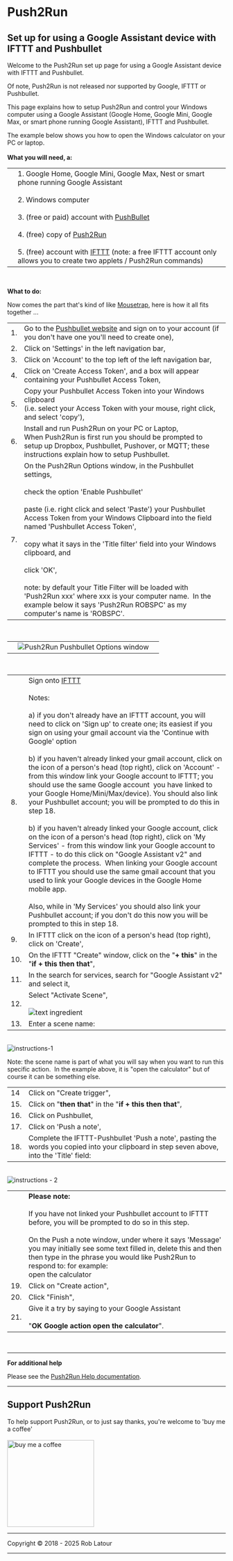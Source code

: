 
# Push2Run 
## Set up for using a Google Assistant device with IFTTT and Pushbullet

Welcome to the Push2Run set up page for using a Google Assistant device with IFTTT and Pushbullet.  
  
Of note, Push2Run is not released nor supported by Google, IFTTT or Pushbullet.  
  
This page explains how to setup Push2Run and control your Windows computer using a Google Assistant (Google Home, Google Mini, Google Max, or smart phone running Google Assistant), IFTTT and Pushbullet.  
  
The example below shows you how to open the Windows calculator on your PC or laptop.  
   
**What you will need, a:**   

|     |     |
| --- | --- |
|     | 1\. Google Home, Google Mini, Google Max, Nest or smart phone running Google Assistant  <br>  <br>2\. Windows computer  <br>  <br>3\. (free or paid) account with [PushBullet](https://www.pushbullet.com/)  <br>  <br>4\. (free) copy of [Push2Run](https://github.com/roblatour/Push2Run)  <br>  <br>5\. (free) account with [IFTTT](https://ifttt.com) (note: a free IFTTT account only allows you to create two applets / Push2Run commands) |

<br>

**What to do:**  

Now comes the part that's kind of like [Mousetrap](https://en.wikipedia.org/wiki/Mouse_Trap_(game)), here is how it all fits together ...  
  

|     |     |
| --- | --- |
| 1.  | Go to the [Pushbullet website](https://www.pushbullet.com) and sign on to your account (if you don't have one you'll need to create one), |
| 2.  | Click on 'Settings' in the left navigation bar, |
| 3.  | Click on 'Account' to the top left of the left navigation bar, |
| 4.  | Click on 'Create Access Token', and a box will appear containing your Pushbullet Access Token, |
| 5.  | Copy your Pushbullet Access Token into your Windows clipboard  <br>(i.e. select your Access Token with your mouse, right click, and select 'copy'), |
| 6.  | Install and run Push2Run on your PC or Laptop,<br>When Push2Run is first run you should be prompted to setup up Dropbox, Pushbullet, Pushover, or MQTT; these instructions explain how to setup Pushbullet. |
| 7.  | On the Push2Run Options window, in the Pushbullet settings,  <br>  <br>check the option 'Enable Pushbullet'  <br>  <br>paste (i.e. right click and select 'Paste') your Pushbullet Access Token from your Windows Clipboard into the field named 'Pushbullet Access Token',  <br>  <br>copy what it says in the 'Title filter' field into your Windows clipboard, and  <br>  <br>click 'OK',  <br>  <br>note: by default your Title Filter will be loaded with 'Push2Run xxx' where xxx is your computer name.  In the example below it says 'Push2Run ROBSPC' as my computer's name is 'ROBSPC'. |

   

|     |     |     |
| --- | --- | --- |
|     | ![Push2Run Pushbullet Options window](../images/optionspb.jpg) |     |

   

|     |     |
| --- | --- |
| 8.  | Sign onto [IFTTT](https://ifttt.com)  <br>   <br>Notes:  <br>  <br>a) if you don't already have an IFTTT account, you will need to click on 'Sign up' to create one; its easiest if you sign on using your gmail account via the 'Continue with Google' option  <br>  <br>b) if you haven't already linked your gmail account, click on the icon of a person's head (top right), click on 'Account' - from this window link your Google account to IFTTT; you should use the same Google account  you have linked to your Google Home/Mini/Max/device). You should also link your Pushbullet account; you will be prompted to do this in step 18.  <br>  <br>b) if you haven't already linked your Google account, click on the icon of a person's head (top right), click on 'My Services' - from this window link your Google account to IFTTT - to do this click on "Google Assistant v2" and complete the process.  When linking your Google account to IFTTT you should use the same gmail account that you used to link your Google devices in the Google Home mobile app.  <br>  <br>Also, while in 'My Services' you should also link your Pushbullet account; if you don't do this now you will be prompted to this in step 18. |
| 9.  | In IFTTT click on the icon of a person's head (top right), click on 'Create', |
| 10. | On the IFTTT "Create" window, click on the "**\+ this**" in the "**if + this then that**", |
| 11. | In the search for services, search for "Google Assistant v2" and select it, |
| 12. | Select "Activate Scene",  <br>  <br>![text ingredient](../images/GoogleAssistantSelectATrigger.jpg) |
| 13. | Enter a scene name: |

    
![instructions-1](../images/GoogleAssistantSceneName.jpg)

Note: the scene name is part of what you will say when you want to run this specific action.  In the example above, it is "open the calculator" but of course it can be something else.   

|     |     |
| --- | --- |
| 14  | Click on "Create trigger", |
| 15. | Click on "**then that**" in the "**if + this then that**", |
| 16. | Click on Pushbullet, |
| 17. | Click on 'Push a note', |
| 18. | Complete the IFTTT-Pushbullet 'Push a note', pasting the words you copied into your clipboard in step seven above, into the 'Title' field: |

   
![instructions - 2](../images/ifttapplet-02.jpg)  

|     |     |
| --- | --- |
|     | **Please note:**  <br>  <br>If you have not linked your Pushbullet account to IFTTT before, you will be prompted to do so in this step.  <br>  <br>On the Push a note window, under where it says 'Message' you may initially see some text filled in, delete this and then then type in the phrase you would like Push2Run to respond to: for example:  <br>open the calculator |
| 19. | Click on "Create action", |
| 20. | Click "Finish", |
| 21. | Give it a try by saying to your Google Assistant  <br>   <br>"**OK Google action open the calculator**". |

       
* * *
  
**For additional help**  
  
Please see the [Push2Run Help documentation](help_v4.9.1.0.md).

* * *
 ## Support Push2Run

 To help support Push2Run, or to just say thanks, you're welcome to 'buy me a coffee'<br><br>
[<img alt="buy me  a coffee" width="200px" src="https://cdn.buymeacoffee.com/buttons/v2/default-blue.png" />](https://www.buymeacoffee.com/roblatour)
* * *
Copyright © 2018 - 2025 Rob Latour
* * *